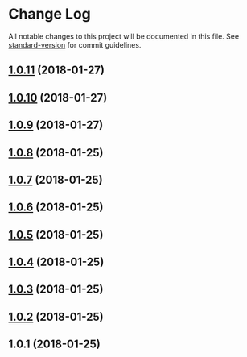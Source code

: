 # Change Log

All notable changes to this project will be documented in this file. See [standard-version](https://github.com/conventional-changelog/standard-version) for commit guidelines.

<a name="1.0.11"></a>
## [1.0.11](https://github.com/Quid2/ts/compare/v1.0.10...v1.0.11) (2018-01-27)



<a name="1.0.10"></a>
## [1.0.10](https://github.com/Quid2/ts/compare/v1.0.9...v1.0.10) (2018-01-27)



<a name="1.0.9"></a>
## [1.0.9](https://github.com/Quid2/ts/compare/v1.0.8...v1.0.9) (2018-01-27)



<a name="1.0.8"></a>
## [1.0.8](https://github.com/Quid2/ts/compare/v1.0.7...v1.0.8) (2018-01-25)



<a name="1.0.7"></a>
## [1.0.7](https://github.com/Quid2/ts/compare/v1.0.6...v1.0.7) (2018-01-25)



<a name="1.0.6"></a>
## [1.0.6](https://github.com/Quid2/ts/compare/v1.0.5...v1.0.6) (2018-01-25)



<a name="1.0.5"></a>
## [1.0.5](https://github.com/Quid2/ts/compare/v1.0.4...v1.0.5) (2018-01-25)



<a name="1.0.4"></a>
## [1.0.4](https://github.com/Quid2/ts/compare/v1.0.3...v1.0.4) (2018-01-25)



<a name="1.0.3"></a>
## [1.0.3](https://github.com/Quid2/ts/compare/v1.0.2...v1.0.3) (2018-01-25)



<a name="1.0.2"></a>
## [1.0.2](https://github.com/Quid2/ts/compare/v1.0.1...v1.0.2) (2018-01-25)



<a name="1.0.1"></a>
## 1.0.1 (2018-01-25)
